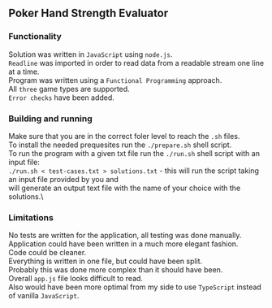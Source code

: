## Poker Hand Strength Evaluator

### Functionality

Solution was written in `JavaScript` using `node.js`.\
`Readline` was imported in order to read data from a readable stream one line at a time.\
Program was written using a `Functional Programming` approach.\
All `three` game types are supported.\
`Error checks` have been added.

### Building and running

Make sure that you are in the correct foler level to reach the `.sh` files.\
To install the needed prequesites run the `./prepare.sh` shell script.\
To run the program with a given txt file run the `./run.sh` shell script with an input file:\
`./run.sh < test-cases.txt > solutions.txt` - this will run the script taking an input file provided by you and\
will generate an output text file with the name of your choice with the solutions.\

### Limitations

No tests are written for the application, all testing was done manually.\
Application could have been written in a much more elegant fashion.\
Code could be cleaner.\
Everything is written in one file, but could have been split.\
Probably this was done more complex than it should have been.\
Overall `app.js` file looks difficult to read.\
Also would have been more optimal from my side to use `TypeScript` instead of vanilla `JavaScript`.
